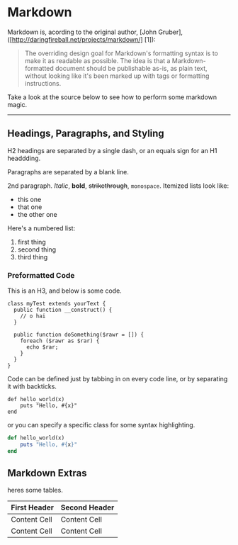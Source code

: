 Markdown
=========

Markdown is, acording to the original author, [John Gruber], ([http://daringfireball.net/projects/markdown/] [1]):


> The overriding design goal for Markdown's
> formatting syntax is to make it as readable 
> as possible. The idea is that a
> Markdown-formatted document should be
> publishable as-is, as plain text, without
> looking like it's been marked up with tags
> or formatting instructions.


Take a look at the source below to see how to perform some markdown magic.

--------------------------------------------------------------

Headings, Paragraphs, and Styling
--------
H2 headings are separated by a single dash, or an equals sign for an H1 headdding.

Paragraphs are separated by a blank line.

2nd paragraph. *Italic*, **bold**, ~~strikethrough~~, `monospace`. Itemized lists
look like:

  * this one
  * that one
  * the other one

Here's a numbered list:

 1. first thing
 2. second thing
 3. third thing

### Preformatted Code ###

This is an H3, and below is some code.

    class myTest extends yourText {
      public function __construct() {
        // o hai
      }

      public function doSomething($rawr = []) {
        foreach ($rawr as $rar) {
          echo $rar;
        }
      }
    }

Code can be defined just by tabbing in on every code line, or by separating it with backticks.

```
def hello_world(x)
    puts "Hello, #{x}"
end
```

or you can specify a specific class for some syntax highlighting.

```ruby
def hello_world(x)
    puts "Hello, #{x}"
end
```


## Markdown Extras ##

heres some tables.

First Header  | Second Header
------------- | -------------
Content Cell  | Content Cell
Content Cell  | Content Cell

